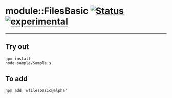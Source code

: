 
# module::FilesBasic  [![Status](https://github.com/Wandalen/wFilesBasic/workflows/Publish/badge.svg)](https://github.com/Wandalen/wFilesBasic/actions?query=workflow%3APublish) [![experimental](https://img.shields.io/badge/stability-experimental-orange.svg)](https://github.com/emersion/stability-badges#experimental)

___

## Try out
```
npm install
node sample/Sample.s
```

## To add
```
npm add 'wfilesbasic@alpha'
```

